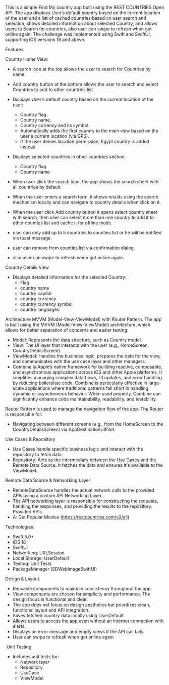 This is a simple Find My country app built using the REST COUNTRIES Open API. The app displays User’s default country based on the current location of the user and a list of cached countries based on user search and selection, shows detailed information about selected Country, and allows users to Search for countries, also user can swipe to refresh when got online again. The challenge was implemented using Swift and SwiftUI, supporting iOS versions 18 and above.

Features:

Country Home View:
* A search icon at the top allows the user to search for Countries by name.
* Add country button at the bottom allows the user to search and select Countries to add to other countries list.
* Displays User’s default country based on the current location of the user:
    * Country flag.
    * Country name.
    * Country currency and its symbol.
    * Automatically adds the first country to the main view based on the user's current location (via GPS).
    * If the user denies location permission, Egypt country is added instead.

* Displays selected countries in other countries section:
    * Country flag
    * Country name
* When user click the search icon, the app shows the search sheet with all countries by default.
* When the user enters a search term, it shows results using the search mechanism locally and can navigate to country details when click on it.
* When the user click Add country button it opens select country sheet with search, then user can select more than one country to add it to other counties list and cache it for offline mode.
* user can only add up to 5 countries to counties list or he will be notified via toast message.
* user can remove from counties list via confirmation dialog.
* also user can swipe to refresh when got online again.

Country Details View
* Displays detailed information for the selected Country:
    * Flag
    * country name
    * country capital
    * country currency
    * country currency symbol
    * country languages

Architecture MVVM (Model-View-ViewModel) with Router Pattern.
The app is built using the MVVM (Model-View-ViewModel) architecture, which allows for better separation of concerns and easier testing:
* Model: Represents the data structure, such as Country model.
* View: The UI layer that interacts with the user (e.g., HomeScreen, CountryDetailsScreen).
* ViewModel: Handles the business logic, prepares the data for the view, and communicates with the use case layer and other managers.
* Combine is Apple’s native framework for building reactive, composable, and asynchronous applications across iOS and other Apple platforms. It simplifies managing complex data flows, UI updates, and error handling by reducing boilerplate code. Combine is particularly effective in large-scale applications where traditional patterns fall short in handling dynamic or asynchronous behavior. When used properly, Combine can significantly enhance code maintainability, readability, and testability.

Router Pattern is used to manage the navigation flow of the app. The Router is responsible for:
* Navigating between different screens (e.g., from the HomeScreen to the CountryDetailsScreen) via AppDestinationUIPilot.

Use Cases & Repository
* Use Cases handle specific business logic and interact with the repository to fetch data.
* Repository: Acts as the intermediary between the Use Cases and the Remote Data Source. It fetches the data and ensures it's available to the ViewModel.

Remote Data Source & Networking Layer
* RemoteDataSource handles the actual network calls to the provided APIs using a custom API Networking Layer.
* The API networking layer is responsible for constructing the requests, handling the responses, and providing the results to the repository.
Provided APIs
* A: Get Popular Movies (https://restcountries.com/v2/all)

Technologies:
* Swift 5.0+
* iOS 18
* SwiftUI
* Networking: URLSession
* Local Storage: UserDefault
* Testing: Unit Tests
* PackageManager (SDWebImageSwiftUI)

Design & Layout
* Reusable components to maintain consistency throughout the app.
* View components are chosen for simplicity and performance. The design focus is functional and clear.
* The app does not focus on design aesthetics but prioritizes clean, functional layout and API integration.
* Saves fetched country data locally using UserDefault.
* Allows users to access the app even without an internet connection with alerts.
* Displays an error message and empty views if the API call fails.
* User can swipe to refresh when got online again

 Unit Testing
* Includes unit tests for:
    * Network layer
    * Repository
    * UseCase
    * ViewModel
